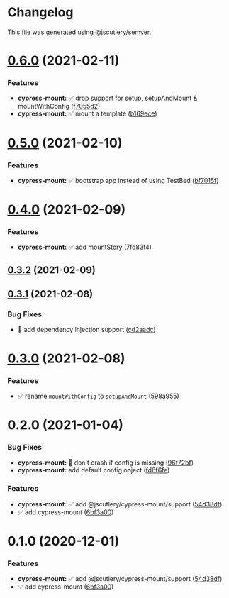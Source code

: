 # Changelog

This file was generated using [@jscutlery/semver](https://github.com/jscutlery/semver).

# [0.6.0](https://github.com/jscutlery/test-utils/compare/cypress-mount-0.5.0...cypress-mount-0.6.0) (2021-02-11)


### Features

* **cypress-mount:** ✅ drop support for setup, setupAndMount & mountWithConfig ([f7055d2](https://github.com/jscutlery/test-utils/commit/f7055d2c6e72eac0856602f56a57a79b781d60aa))
* **cypress-mount:** ✅ mount a template ([b169ece](https://github.com/jscutlery/test-utils/commit/b169ece3995e115761ffaaa36e3be90049cd13f3))



# [0.5.0](https://github.com/jscutlery/test-utils/compare/cypress-mount-0.4.0...cypress-mount-0.5.0) (2021-02-10)


### Features

* **cypress-mount:** ✅ bootstrap app instead of using TestBed ([bf7015f](https://github.com/jscutlery/test-utils/commit/bf7015fc9a7c7006bda1aaa51cbbadc476e8628c))



# [0.4.0](https://github.com/jscutlery/test-utils/compare/cypress-mount-0.3.2...cypress-mount-0.4.0) (2021-02-09)


### Features

* **cypress-mount:** ✅ add mountStory ([7fd83f4](https://github.com/jscutlery/test-utils/commit/7fd83f4678cdc5355c357603388591a71ad14e33))



## [0.3.2](https://github.com/jscutlery/test-utils/compare/cypress-mount-0.3.1...cypress-mount-0.3.2) (2021-02-09)



## [0.3.1](https://github.com/jscutlery/test-utils/compare/cypress-mount-0.3.0...cypress-mount-0.3.1) (2021-02-08)


### Bug Fixes

* 🐞 add dependency injection support ([cd2aadc](https://github.com/jscutlery/test-utils/commit/cd2aadc645b3b4134752b6f32eb5db317de4780d))



# [0.3.0](https://github.com/jscutlery/test-utils/compare/cypress-mount-0.2.0...cypress-mount-0.3.0) (2021-02-08)


### Features

* ✅ rename `mountWithConfig` to `setupAndMount` ([598a955](https://github.com/jscutlery/test-utils/commit/598a95517119f8fcebf120527c4d5e50fad50f47))



# 0.2.0 (2021-01-04)


### Bug Fixes

* **cypress-mount:** 🐞 don't crash if config is missing ([96f72bf](https://github.com/jscutlery/test-utils/commit/96f72bf38b5993c1c28a62d5a5f2e2d9ff01f5f3))
* **cypress-mount:** add default config object ([fd6f6fe](https://github.com/jscutlery/test-utils/commit/fd6f6fe28e6ec103b840b1617bebce8b8e9ccc89))


### Features

* **cypress-mount:** ✅ add @jscutlery/cypress-mount/support ([54d38df](https://github.com/jscutlery/test-utils/commit/54d38dfd849afd9e93b388b0b2c009b7ad8e9879))
* ✅ add cypress-mount ([6bf3a00](https://github.com/jscutlery/test-utils/commit/6bf3a0058f80df76db5692393fdf7de1d714d852))



# 0.1.0 (2020-12-01)


### Features

* **cypress-mount:** ✅ add @jscutlery/cypress-mount/support ([54d38df](https://github.com/jscutlery/test-utils/commit/54d38dfd849afd9e93b388b0b2c009b7ad8e9879))
* ✅ add cypress-mount ([6bf3a00](https://github.com/jscutlery/test-utils/commit/6bf3a0058f80df76db5692393fdf7de1d714d852))
